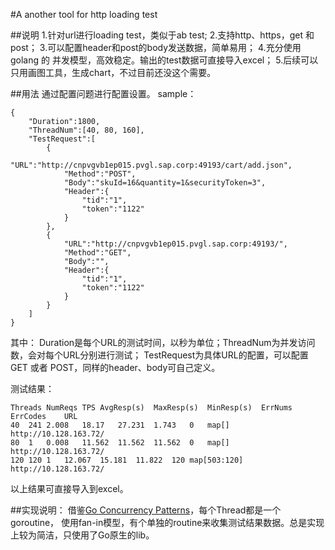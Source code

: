 #A another tool for http loading test

##说明
1.针对url进行loading test，类似于ab test;
2.支持http、https，get 和 post；
3.可以配置header和post的body发送数据，简单易用；
4.充分使用golang 的 并发模型，高效稳定。输出的test数据可直接导入excel；
5.后续可以只用画图工具，生成chart，不过目前还没这个需要。

##用法
通过配置问题进行配置设置。
sample：
```
{
	"Duration":1800,
	"ThreadNum":[40, 80, 160],
	"TestRequest":[
		{
			"URL":"http://cnpvgvb1ep015.pvgl.sap.corp:49193/cart/add.json",
			"Method":"POST",
			"Body":"skuId=16&quantity=1&securityToken=3",
			"Header":{
				"tid":"1",
				"token":"1122"
			}
		},
		{
			"URL":"http://cnpvgvb1ep015.pvgl.sap.corp:49193/",
			"Method":"GET",
			"Body":"",
			"Header":{
				"tid":"1",
				"token":"1122"
			}
		}
	]
}
```
其中：
Duration是每个URL的测试时间，以秒为单位；ThreadNum为并发访问数，会对每个URL分别进行测试；
TestRequest为具体URL的配置，可以配置GET 或者 POST，同样的header、body可自己定义。

测试结果：

```
Threads	NumReqs	TPS	AvgResp(s)	MaxResp(s)	MinResp(s)	ErrNums	ErrCodes	URL
40	241	2.008	18.17	27.231	1.743	0	map[]	http://10.128.163.72/
80	1	0.008	11.562	11.562	11.562	0	map[]	http://10.128.163.72/
120	120	1	12.067	15.181	11.822	120	map[503:120]	http://10.128.163.72/
```

以上结果可直接导入到excel。

##实现说明：
借鉴[Go Concurrency Patterns](https://talks.golang.org/2012/concurrency.slide#1)，每个Thread都是一个goroutine，
使用fan-in模型，有个单独的routine来收集测试结果数据。总是实现上较为简洁，只使用了Go原生的lib。




